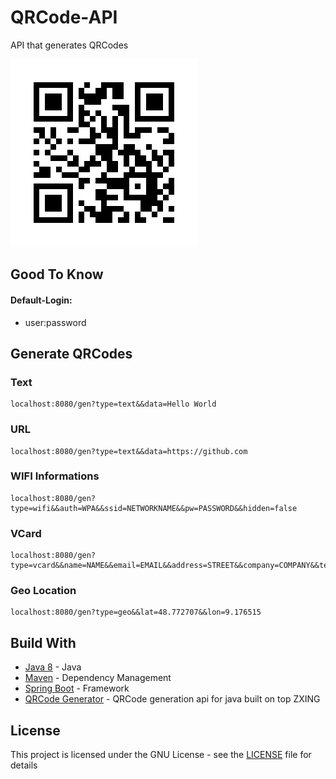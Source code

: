 # QRCode-API
API that generates QRCodes

![GitHub Profile Image](https://raw.githubusercontent.com/robineco/QRCode-API/master/QRCode_GitHub.png)

## Good To Know

#### Default-Login:
- user:password

## Generate QRCodes

### Text
```
localhost:8080/gen?type=text&&data=Hello World
```
### URL
```
localhost:8080/gen?type=text&&data=https://github.com
```

### WIFI Informations
```
localhost:8080/gen?type=wifi&&auth=WPA&&ssid=NETWORKNAME&&pw=PASSWORD&&hidden=false
```

### VCard
```
localhost:8080/gen?type=vcard&&name=NAME&&email=EMAIL&&address=STREET&&company=COMPANY&&tel=PHONE&&web=WEBSITE
```

### Geo Location
```
localhost:8080/gen?type=geo&&lat=48.772707&&lon=9.176515
```


## Build With

* [Java 8](https://www.java.com/de/) - Java
* [Maven](https://maven.apache.org/) - Dependency Management
* [Spring Boot](https://github.com/spring-projects/spring-boot) - Framework
* [QRCode Generator](https://github.com/kenglxn/QRGen) - QRCode generation api for java built on top ZXING

## License
This project is licensed under the GNU License - see the [LICENSE](LICENSE) file for details
